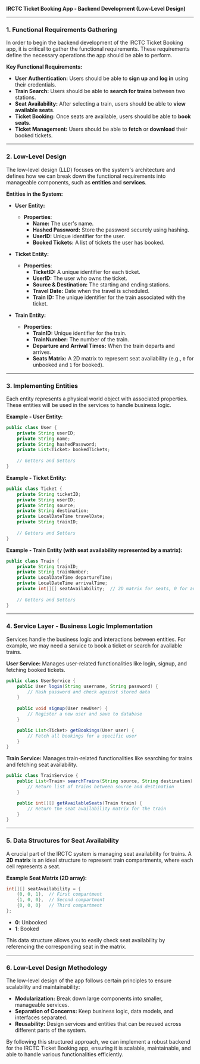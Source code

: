 **IRCTC Ticket Booking App - Backend Development (Low-Level Design)**

---

### **1. Functional Requirements Gathering**
   In order to begin the backend development of the IRCTC Ticket Booking app, it is critical to gather the functional requirements. These requirements define the necessary operations the app should be able to perform.

   **Key Functional Requirements:**
   - **User Authentication:** Users should be able to **sign up** and **log in** using their credentials.
   - **Train Search:** Users should be able to **search for trains** between two stations.
   - **Seat Availability:** After selecting a train, users should be able to **view available seats**.
   - **Ticket Booking:** Once seats are available, users should be able to **book seats**.
   - **Ticket Management:** Users should be able to **fetch** or **download** their booked tickets.

---

### **2. Low-Level Design**
   The low-level design (LLD) focuses on the system's architecture and defines how we can break down the functional requirements into manageable components, such as **entities** and **services**.

   **Entities in the System:**
   - **User Entity:**
     - **Properties**:
       - **Name:** The user's name.
       - **Hashed Password:** Store the password securely using hashing.
       - **UserID:** Unique identifier for the user.
       - **Booked Tickets:** A list of tickets the user has booked.

   - **Ticket Entity:**
     - **Properties**:
       - **TicketID:** A unique identifier for each ticket.
       - **UserID:** The user who owns the ticket.
       - **Source & Destination:** The starting and ending stations.
       - **Travel Date:** Date when the travel is scheduled.
       - **Train ID:** The unique identifier for the train associated with the ticket.

   - **Train Entity:**
     - **Properties**:
       - **TrainID:** Unique identifier for the train.
       - **TrainNumber:** The number of the train.
       - **Departure and Arrival Times:** When the train departs and arrives.
       - **Seats Matrix:** A 2D matrix to represent seat availability (e.g., `0` for unbooked and `1` for booked).

---

### **3. Implementing Entities**
   Each entity represents a physical world object with associated properties. These entities will be used in the services to handle business logic.

   **Example - User Entity:**
   ```java
   public class User {
       private String userID;
       private String name;
       private String hashedPassword;
       private List<Ticket> bookedTickets;
       
       // Getters and Setters
   }
   ```

   **Example - Ticket Entity:**
   ```java
   public class Ticket {
       private String ticketID;
       private String userID;
       private String source;
       private String destination;
       private LocalDateTime travelDate;
       private String trainID;
       
       // Getters and Setters
   }
   ```

   **Example - Train Entity (with seat availability represented by a matrix):**
   ```java
   public class Train {
       private String trainID;
       private String trainNumber;
       private LocalDateTime departureTime;
       private LocalDateTime arrivalTime;
       private int[][] seatAvailability;  // 2D matrix for seats, 0 for available, 1 for booked
       
       // Getters and Setters
   }
   ```

---

### **4. Service Layer - Business Logic Implementation**
   Services handle the business logic and interactions between entities. For example, we may need a service to book a ticket or search for available trains.

   **User Service:** Manages user-related functionalities like login, signup, and fetching booked tickets.
   ```java
   public class UserService {
       public User login(String username, String password) {
           // Hash password and check against stored data
       }
       
       public void signup(User newUser) {
           // Register a new user and save to database
       }

       public List<Ticket> getBookings(User user) {
           // Fetch all bookings for a specific user
       }
   }
   ```

   **Train Service:** Manages train-related functionalities like searching for trains and fetching seat availability.
   ```java
   public class TrainService {
       public List<Train> searchTrains(String source, String destination) {
           // Return list of trains between source and destination
       }

       public int[][] getAvailableSeats(Train train) {
           // Return the seat availability matrix for the train
       }
   }
   ```

---

### **5. Data Structures for Seat Availability**
   A crucial part of the IRCTC system is managing seat availability for trains. A **2D matrix** is an ideal structure to represent train compartments, where each cell represents a seat.

   **Example Seat Matrix (2D array):**
   ```java
   int[][] seatAvailability = {
       {0, 0, 1},  // First compartment
       {1, 0, 0},  // Second compartment
       {0, 0, 0}   // Third compartment
   };
   ```
   - **0**: Unbooked
   - **1**: Booked

   This data structure allows you to easily check seat availability by referencing the corresponding seat in the matrix.

---

### **6. Low-Level Design Methodology**
   The low-level design of the app follows certain principles to ensure scalability and maintainability:
   - **Modularization:** Break down large components into smaller, manageable services.
   - **Separation of Concerns:** Keep business logic, data models, and interfaces separated.
   - **Reusability:** Design services and entities that can be reused across different parts of the system.

By following this structured approach, we can implement a robust backend for the IRCTC Ticket Booking app, ensuring it is scalable, maintainable, and able to handle various functionalities efficiently.